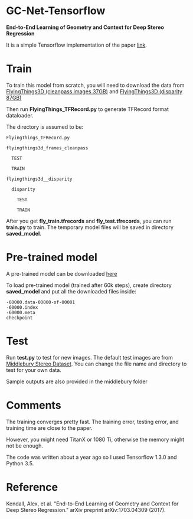# GC-Net-Tensorflow
**End-to-End Learning of Geometry and Context for Deep Stereo Regression**

It is a simple Tensorflow implementation of the paper [link](https://arxiv.org/pdf/1703.04309.pdf).

# Train
To train this model from scratch, you will need to download the data from 
[FlyingThings3D (cleanpass images 37GB)](https://lmb.informatik.uni-freiburg.de/data/SceneFlowDatasets_CVPR16/Release_april16/data/FlyingThings3D/raw_data/flyingthings3d__frames_cleanpass.tar)
and [FlyingThings3D (disparity 87GB)](https://lmb.informatik.uni-freiburg.de/data/SceneFlowDatasets_CVPR16/Release_april16/data/FlyingThings3D/derived_data/flyingthings3d__disparity.tar.bz2)

Then run **FlyingThings_TFRecord.py** to generate TFRecord format dataloader.

The directory is assumed to be:

    FlyingThings_TFRecord.py

    flyingthings3d_frames_cleanpass

      TEST
    
      TRAIN

    flyingthings3d__disparity

      disparity
    
        TEST

        TRAIN

After you get **fly_train.tfrecords** and **fly_test.tfrecords**, you can run **train.py** to train.
The temporary model files will be saved in directory **saved_model**.

# Pre-trained model
A pre-trained model can be downloaded [here](https://drive.google.com/open?id=1N64rp2sJieJJH-EoK59SyUxGK39HTmxK)

To load pre-trained model (trained after 60k steps), create directory **saved_model** and put all the downloaded files inside:
    
    -60000.data-00000-of-00001
    -60000.index
    -60000.meta
    checkpoint

# Test
Run **test.py** to test for new images. The default test images are from [Middlebury Stereo Dataset](http://vision.middlebury.edu/stereo/). 
You can change the file name and directory to test for your own data.

Sample outputs are also provided in the middlebury folder

# Comments
The training converges pretty fast. The training error, testing error, and training time are close to the paper.

However, you might need TitanX or 1080 Ti, otherwise the memory might not be enough. 

The code was written about a year ago so I used Tensorflow 1.3.0 and Python 3.5.

# Reference
Kendall, Alex, et al. "End-to-End Learning of Geometry and Context for Deep Stereo Regression." arXiv preprint arXiv:1703.04309 (2017).
